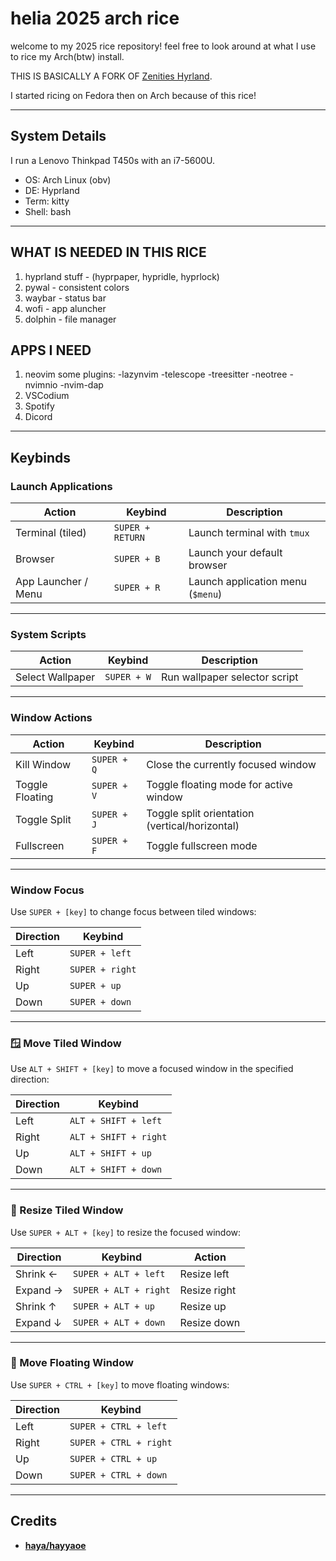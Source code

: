 # helia 2025 arch rice
welcome to my 2025 rice repository! feel free to look around at what I use to rice my Arch(btw) install.

THIS IS BASICALLY A FORK OF [Zenities Hyrland](https://github.com/hayyaoe/zenities). 

I started ricing on Fedora then on Arch because of this rice! 

---
## System Details
I run a Lenovo Thinkpad T450s with an i7-5600U.

- OS: Arch Linux (obv)
- DE: Hyprland
- Term: kitty
- Shell: bash
---
## WHAT IS NEEDED IN THIS RICE
1) hyprland stuff - (hyprpaper, hypridle, hyprlock)
2) pywal - consistent colors
3) waybar - status bar
4) wofi - app aluncher
5) dolphin - file manager

## APPS I NEED
1) neovim
some plugins:
-lazynvim
-telescope
-treesitter
-neotree
-nvimnio
-nvim-dap
2) VSCodium
3) Spotify
4) Dicord

---
## Keybinds

### Launch Applications

| Action                 | Keybind                    | Description                          |
|------------------------|----------------------------|--------------------------------------|
| Terminal (tiled)       | `SUPER + RETURN`           | Launch terminal with `tmux`          |
| Browser                | `SUPER + B`                | Launch your default browser          |
| App Launcher / Menu    | `SUPER + R`                | Launch application menu (`$menu`)    |

---

### System Scripts

| Action                  | Keybind                  | Description                            |
|-------------------------|--------------------------|----------------------------------------|
| Select Wallpaper        | `SUPER + W`              | Run wallpaper selector script          |

---

### Window Actions

| Action            | Keybind           | Description                           |
|-------------------|-------------------|---------------------------------------|
| Kill Window       | `SUPER + Q`       | Close the currently focused window    |
| Toggle Floating   | `SUPER + V`       | Toggle floating mode for active window|
| Toggle Split      | `SUPER + J`       | Toggle split orientation (vertical/horizontal) |
| Fullscreen        | `SUPER + F`       | Toggle fullscreen mode                |

---

### Window Focus
Use `SUPER + [key]` to change focus between tiled windows:

| Direction | Keybind     |
|-----------|-------------|
| Left      | `SUPER + left`   |
| Right     | `SUPER + right`   |
| Up        | `SUPER + up`   |
| Down      | `SUPER + down`   |

---

### 🪟 Move Tiled Window
Use `ALT + SHIFT + [key]` to move a focused window in the specified direction:

| Direction | Keybind         |
|-----------|-----------------|
| Left      | `ALT + SHIFT + left` |
| Right     | `ALT + SHIFT + right` |
| Up        | `ALT + SHIFT + up` |
| Down      | `ALT + SHIFT + down` |

---

### 📏 Resize Tiled Window
Use `SUPER + ALT + [key]` to resize the focused window:

| Direction | Keybind              | Action       |
|-----------|----------------------|--------------|
| Shrink ←  | `SUPER + ALT + left` | Resize left  |
| Expand →  | `SUPER + ALT + right`| Resize right |
| Shrink ↑  | `SUPER + ALT + up`   | Resize up    |
| Expand ↓  | `SUPER + ALT + down` | Resize down  |

---

### 🧲 Move Floating Window
Use `SUPER + CTRL + [key]` to move floating windows:

| Direction | Keybind              |
|-----------|----------------------|
| Left      | `SUPER + CTRL + left`|
| Right     | `SUPER + CTRL + right`|
| Up        | `SUPER + CTRL + up`  |
| Down      | `SUPER + CTRL + down`|

---

## Credits
- **[haya/hayyaoe](https://github.com/hayyaoe)**
